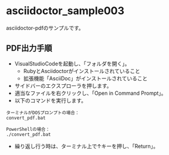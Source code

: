 # asciidoctor_sample003

asciidoctor-pdfのサンプルです。

## PDF出力手順

* VisualStudioCodeを起動し、「フォルダを開く」。
  * RubyとAsciidoctorがインストールされていること
  * 拡張機能「AsciiDoc」がインストールされていること
* サイドバーのエクスプローラを押します。
* 適当なファイルを右クリックし、「Open in Command Prompt」。
* 以下のコマンドを実行します。

```
ターミナルがDOSプロンプトの場合：
convert_pdf.bat

PowerShellの場合：
./convert_pdf.bat
```

* 繰り返し行う時は、ターミナル上で↑キーを押し、「Return」。